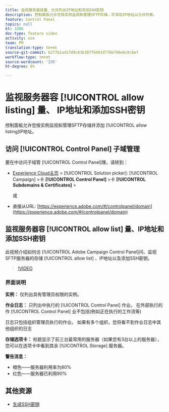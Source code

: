 ```yaml
---
title: 监视服务器容量、允许列出IP地址和添加SSH密钥
description: 控制面板允许您按实例监视和管理SFTP存储，并添加IP地址以允许列表。
feature: Control Panel
topics: null
kt: 3266
doc-type: feature video
activity: use
team: PM
translation-type: tm+mt
source-git-commit: b277b1ad17d9c03b307f8483d776b796e6c0cbef
workflow-type: tm+mt
source-wordcount: '235'
ht-degree: 0%

---
```



# 监视服务器容 [!UICONTROL allow listing] 量、 IP地址和添加SSH密钥

控制面板允许您按实例监视和管理SFTP存储并添加 [!UICONTROL allow listing]IP地址。

## 访问 [!UICONTROL Control Panel] 子域管理

要在中访问子域管 [!UICONTROL Control Panel]理，请转到：

* [Experience Cloud主页](https://experience.adobe.com/#/home) > [!UICONTROL Solution picker]: [!UICONTROL Campaign] >卡 **[!UICONTROL Control Panel]** >卡 **[!UICONTROL Subdomains & Certificates]** >

   或
* 直接从URL: [https://experience.adobe.com/#/controlpanel/domain](https://experience.adobe.com/#/controlpanel/domain)

## 监视服务器容 [!UICONTROL allow list] 量、IP地址和添加SSH密钥

此视频介绍如何访 [!UICONTROL Adobe Campaign Control Panel]问、监视SFTP服务器的存储 [!UICONTROL allow list] 、IP地址以及添加SSH密钥。

>[!VIDEO](https://video.tv.adobe.com/v/27270?quality=12)

### 界面说明

**实例：** 仅列出具有管理员权限的实例。

**作业日志：** 只列出中执行的 [!UICONTROL Control Panel] 作业。 在外部执行的作 [!UICONTROL Control Panel] 业不包括(例如正在执行的工作流等)

日志只包括组织管理员执行的作业。 如果有多个组织，您将看不到作业日志中其他组织的日志

**存储选项卡：** 标题显示了前三台最常用的服务器（如果您有3台以上的服务器），您可以在选项卡中看到其余 [!UICONTROL Storage] 服务器。

**警告消息：**

* 橙色——服务器利用率为80%
* 红色——服务器已利用90%

## 其他资源

* [生成SSH密钥](/help/administrating/control-panel/generate-ssh-key.md)
